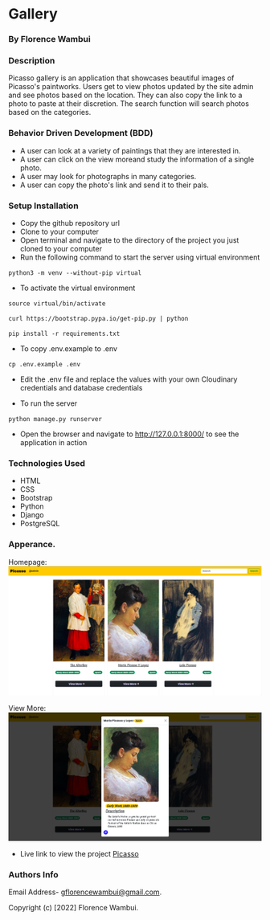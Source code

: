# Gallery
### By Florence Wambui

### Description

Picasso gallery is an application that showcases beautiful images of Picasso's paintworks. Users get to view photos updated by the site admin and see photos based on the location. They can also copy the link to a photo to paste at their discretion. The search function will search photos based on the categories.


### Behavior Driven Development (BDD)
- A user can look at a variety of paintings that they are interested in.
- A user can click on the view moreand study the information of a single photo.
- A user may look for photographs in many categories.
- A user can copy the photo's link and send it to their pals.

### Setup Installation

- Copy the github repository url
- Clone to your computer
- Open terminal and navigate to the directory of the project you just cloned to your computer
- Run the following command to start the server using virtual environment

```
python3 -m venv --without-pip virtual
```

- To activate the virtual environment

```
source virtual/bin/activate
```

```
curl https://bootstrap.pypa.io/get-pip.py | python
```

```
pip install -r requirements.txt
```

- To copy .env.example to .env

```
cp .env.example .env
```

- Edit the .env file and replace the values with your own Cloudinary credentials and database credentials

- To run the server

```
python manage.py runserver

```


- Open the browser and navigate to http://127.0.0.1:8000/ to see the application in action

### Technologies Used
- HTML
- CSS
- Bootstrap
- Python
- Django
- PostgreSQL

### Apperance.
Homepage:
![HomePage](/static/photos/picasso.png)

View More:
![HomePage](/static/photos/deets.png)


- Live link to view the project <a target="_blank" href="">Picasso</a>

### Authors Info
Email Address- gflorencewambui@gmail.com.

Copyright (c) [2022] Florence Wambui.